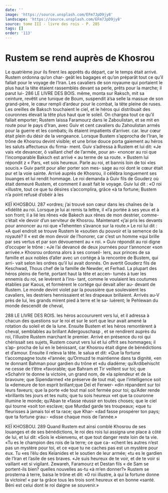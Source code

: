 ```yaml
---
date: ''
image: 'https://source.unsplash.com/EFm7JpD9jy8'
landscape: 'https://source.unsplash.com/EFm7JpD9jy8'
source: tome III - livre des rois - P. 285
tags: []
order: '113'
---
```


# Rustem se rend auprès de Khosrou

Le quatrième jour ils firent les apprêts du départ,
car le temps était arrivé. Rustem ordonna qu’on char-
geât les bagages et qu’on préparât tout ce qu’il fallait
pour le voyage de l’Iran. Les cavaliers de son royaume qui portaient le plus haut la tête étaient rassemblés devant sa perle, prêts pour la marche; il parut lui-
286 LE LIVRE DES BOIS.
même, monta sur Raksch, mit sa ceinture, revêtit une tunique de Boum, suspendit à’sa selle la massue
de son grand-père, le cœur rempli d’ardeur pour
le combat, la tête pleine de ruses. Les oreilles de Baksch touchaient le ciel, et le héros qui distribuait des couronnes élevait la tête plus haut que le soleil.
On chargea tout ce qu’il fallait emporter; Rustem laissa Faramourz dans le Zaboulistan, et se mit en route pour le pays d’Iran, avec Guiv et cent cavaliers
du Zahoulistan armés pour la guerre et les combats;
ils étaient impatients d’arriver. car. leur cœur était
plein du désir de la vengeance.
Lorsque Bustem s’approcha de l’Iran, le trône de
Khosrou devint visible; et une brise douce porta gaiement au héros les saluts affectueux du firma- ment. Guiv s’adressa à Rustem et lui dit: «Je vais
«te devancer, ô vaillant chef de l’armée, pour an-
«noncer au roi que l’incomparable Baksch est arrivé
« au terme de sa route. » Bustem lui répondit z « Pars,
«et sois heureux. Parle au roi, et bannis loin de toi «les soucis.» Guiv partit pour aller porter son mes- sage au roi dont le cœur était pur et la voie sainte. Arrivé auprès de Khosrou, il célébra longuement ses louanges et lui rendit hommage. Le roi demanda à Guiv fils de Gouderz où était demeuré Rustem, et comment il avait fait le voyage. Guiv lui dit : «O roi
«illustre, tout ce que tu désires s’accomplira, grâce «à ta fortune; Bustem n’a point refusé d’obéir à les

KEÏ KHOSBOU. 287 «ordres; j’ai trouvé son cœur dans les chaînes de la
«fidélité au roi. Lorsque je lui ai remis ta lettre, il
«l’a portée à ses yeux et à son front; il a lié les rênes
«de Bakech aux rênes de mon destrier, comme-c’était
«le devoir d’un serviteur de Khosrou. Maintenant
«j’ai pris les devants pour annoncer au roi que «Tehemten s’avance sur la route.»
Le roi lui dit : «A quel endroit se trouve Rustem le «soutien du pouvoir et la semence de la royauté? Il
« est de mon devoir de l’honorer, car c’est un homme
«qui brille par ses vertus et par son dévouement au
« roi. » Guiv répondit au roi digne d’occuper le trône :
«Je l’ai devancé de deux journées pour t’annoncer
«son arrivée.» Khosrou ordonna alors à ses conseil-
lers, aux princes de sa famille et aux nobles d’aller avec un cortége à la rencontre de Bustem, qui arri- vait selon les ordres qu’il lui avait donnés.
On avertit Gouderz fils de Keschwad, Thous chef de la famille de Newder, et Ferhad. La plupart des héros pleins de fierté, portant haut la tête et accen-
tumés à tuer les ennemis du roi, se levèrent à l’ins-
tant, comme le voulaient les coutumes établies par
Kaous, et formèrent le cortége qui devait aller au-
devant de Rustem. Le monde devint violet par la poussière que soulevaient les cavaliers, les destriers hennissaient et les drapeaux brillaient. Arrivés au-V près de lui, les grands mirent pied à terre et le sa- luèrent; le Pehlewan du monde descendit de cheval,

288 LE LlVRE DES ROIS.
les héros accoururent vers lui, et il adressa à chacun
des questions sur le roi et sur le sort que leur avait amené la rotation du soleil et de la lune. Ensuite Bustem et les héros remontèrent à cheval, semblables
au brillant Adergouschasp , et se rendirent auprès du roi, l’illustre Rustem marchant le premier. Arrivé
en présence du roi qui chérissait ses sujets, Rustem courut vers lui et lui offrit ses hommages; il s’ap- procha de lui en le bénissant, car Khosrou était digne de bénédictions et d’amour. Ensuite il releva la tête.
le salua et dit: «Que la fortune t’accompagne toute «l’année; qu’Ormuzd te maintienne dans ta dignité,
«en te donnant Bahman pour gardien du trône et «du diadème; qu’Ardibehischt ne cesse de t’être
«favorable; que Bahram et Tir veillent sur toi; que «Schahrir te donne la victoire, un grand nom, de «la splendeur et de la bravoure; que Sipendarmed «te préserve de tout mal; que l’intelligence soit la «demeure de ton esprit brillant;que Deï et Ferwer- «din répandent sur toi leurs faveurs; que la porte «de tout mal soit fermée pour toi; qu’Ader rende «brillants tes jours et tes nuits; que tu sois heureux «et que ta couronne illumine le monde; qu’Aban te «fasse réussir en toutes choses; que le ciel qui tourne «soit ton esclave; que Murdad garde tes troupeaux; «que tu fleurisses à jamais toi et ta race; que Khar- «dad fasse prospérer ton pays; que ta fortune grau:- «disse chaque mois de l’année.»

KEÏ KHOSBOU. 289 Quand Rustem eut ainsi comblé Khosrou de ses
louanges et de ses bénédictions, le roi des rois lui assigna une place à côté de lui, et lui dit: «Sois le «bienvenu, et que tout danger reste loin de ta vie. «Tu es le champion des rois de la terre; ce que ca- «chent les autres n’est pas un mystère pour toi, et ce «que tu ne caches pas est un mystère pour eux. Tu «es l’élu des Keïanides et le soutien de leur armée;
«tu es le gardien de l’Iran et l’asile de ses braves.
«Je suis heureux de te voir, et de te voir si vaillant
«et si vigilant. Zewareh, Faramourz et Destan fils
« de Sam se portent-ils bien? quelles nouvelles as-tu «à m’en donner?»
Rustem se prosterna à terre, baisa le trône et dit: «0 roi illustre, à qui la fortune donne la victoire! « par ta grâce tous les trois sont heureux et en bonne «santé. Béni est celui dont le roi daigne se souvenir.»
